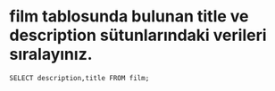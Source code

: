 # film tablosunda bulunan title ve description sütunlarındaki verileri sıralayınız.
```
SELECT description,title FROM film;
```
